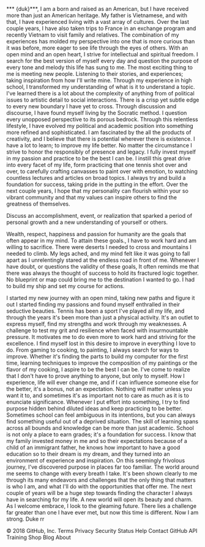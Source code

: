 *** {duk}***, I am a born and raised as an American, but I have received more than just an American heritage. My father is Vietnamese, and with that, I have experienced living with a vast array of cultures. Over the last couple years, I have also taken trips to France in an exchange program and recently Vietnam to visit family and relatives. The combination of my experiences has molded my perspective into one that is more curious than it was before, more eager to see life through the eyes of others. With an open mind and an open heart, I strive for intellectual and spiritual freedom. I search for the best version of myself every day and question the purpose of every tone and melody this life has sung to me. The most exciting thing to me is meeting new people. Listening to their stories, and experiences; taking inspiration from how I'll write mine. Through my experience in high school, I transformed my understanding of what is it to understand a topic. I've learned there is a lot about the complexity of anything from of political issues to artistic detail to social interactions. There is a crisp yet subtle edge to every new boundary I have yet to cross. Through discussion and discourse, I have found myself living by the Socratic method. I question every unopposed perspective to its porous bedrock. Through this relentless lifestyle, I have evolved my political and academic position into something more refined and sophisticated. I am fascinated by the all the products of creativity, and I believe that there is potential wherever there is existence. I have a lot to learn; to improve my life better. No matter the circumstance I strive to honor the responsibly of presence and legacy. I fully invest myself in my passion and practice to be the best I can be. I instill this great drive into every facet of my life, form practicing that one tennis shot over and over, to carefully crafting canvasses to paint over with emotion, to watching countless lectures and articles on broad topics. I always try and build a foundation for success, taking pride in the putting in the effort. Over the next couple years, I hope that my personality can flourish within your so vibrant community and that my values can inspire others to find the greatness of themselves.

Discuss an accomplishment, event, or realization that sparked a period of personal growth and a new understanding of yourself or others.

Wealth, respect, happiness and passion for humanity are the goals that often appear in my mind. To attain these goals., I have to work hard and am willing to sacrifice. There were deserts I needed to cross and mountains I needed to climb.  My legs ached, and my mind felt like it was going to fall apart as I unrelentingly stared at the endless road in front of me. Whenever I have doubt, or questions the validity of these goals, It often reminds me that there was always the thought of success to hold its fractured logic together. No blueprint or map could bring me to the destination I wanted to go. I had to build my ship and set my course for actions.

I started my new journey with an open mind, taking new paths and figure it out I started finding my passions and found myself enthralled in their seductive beauties. Tennis has been a sport I've played all my life, and through the years it's been more than just a physical activity. It's an outlet to express myself, find my strengths and work through my weaknesses. A challenge to test my grit and resilience when faced with insurmountable pressure. It motivates me to do even more to work hard and striving for the excellence. I find myself lost in this desire to improve in everything I love to do. From gaming to cooking, to painting, I always search for ways to improve. Whether it's finding the parts to build my computer for the first time, learning techniques to improve the composition of my paintings or the flavor of my cooking, I aspire to be the best I can be. I've come to realize that I don't have to prove anything to anyone, but only to myself. How I experience, life will ever change me, and if I can influence someone else for the better, it's a bonus, not an expectation. Nothing will matter unless you want it to, and sometimes it's as important not to care as much as it is to enunciate significance. Whenever I put effort into something, I try to find purpose hidden behind diluted ideas and keep practicing to be better. Sometimes school can feel ambiguous in its intentions, but you can always find something useful out of a deprived situation. The skill of learning spans across all bounds and knowledge can be more than just academic. School is not only a place to earn grades; it's a foundation for success. I know that my family invested money in me and so their expectations because of a child of an immigrant father, he knows how important to have a good education so to their dream is my dream, and they turned into an environment of experience and inspiration. On this seemingly frivolous journey, I've discovered purpose in places far too familiar. The world around me seems to change with every breath I take. It's been shown clearly to me through its many endeavors and challenges that the only thing that matters is who I am, and what I'll do with the opportunities that offer me. The next couple of years will be a huge step towards finding the character I always have in searching for my life. A new world will open its beauty and charm. As I welcome embrace, I look to the gleaming future. There lies a challenge far greater than one I have ever met, but now this time is different. Now I am strong. Duke  rr

© 2018 GitHub, Inc.
Terms
Privacy
Security
Status
Help
Contact GitHub
API
Training
Shop
Blog
About
